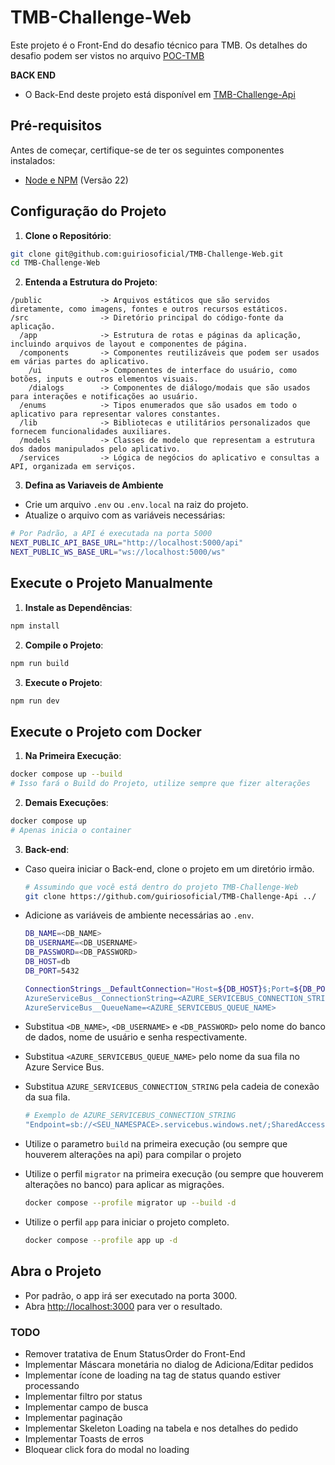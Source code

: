 # TMB-Challenge-Web

Este projeto é o Front-End do desafio técnico para TMB.
Os detalhes do desafio podem ser vistos no arquivo [POC-TMB](https://github.com/guiriosoficial/TMB-Challenge-Web/blob/main/POC-TMB.pdf)

**BACK END**
- O Back-End deste projeto está disponível em [TMB-Challenge-Api](https://github.com/guiriosoficial/TMB-Challenge-Api)

## Pré-requisitos

Antes de começar, certifique-se de ter os seguintes componentes instalados:

- [Node e NPM](https://nodejs.org/en) (Versão 22)

## Configuração do Projeto

1. **Clone o Repositório**:
```bash
git clone git@github.com:guiriosoficial/TMB-Challenge-Web.git
cd TMB-Challenge-Web
```

2. **Entenda a Estrutura do Projeto**:
```
/public             -> Arquivos estáticos que são servidos diretamente, como imagens, fontes e outros recursos estáticos.      
/src                -> Diretório principal do código-fonte da aplicação.
  /app              -> Estrutura de rotas e páginas da aplicação, incluindo arquivos de layout e componentes de página.
  /components       -> Componentes reutilizáveis que podem ser usados em várias partes do aplicativo.
    /ui             -> Componentes de interface do usuário, como botões, inputs e outros elementos visuais.
    /dialogs        -> Componentes de diálogo/modais que são usados para interações e notificações ao usuário.
  /enums            -> Tipos enumerados que são usados em todo o aplicativo para representar valores constantes.
  /lib              -> Bibliotecas e utilitários personalizados que fornecem funcionalidades auxiliares.
  /models           -> Classes de modelo que representam a estrutura dos dados manipulados pelo aplicativo.
  /services         -> Lógica de negócios do aplicativo e consultas a API, organizada em serviços.
```

3. **Defina as Variaveis de Ambiente**
  - Crie um arquivo `.env` ou `.env.local` na raiz do projeto.
  - Atualize o arquivo com as variáveis necessárias:
```bash
# Por Padrão, a API é executada na porta 5000
NEXT_PUBLIC_API_BASE_URL="http://localhost:5000/api"
NEXT_PUBLIC_WS_BASE_URL="ws://localhost:5000/ws"
```

## Execute o Projeto Manualmente

1. **Instale as Dependências**:
```bash
npm install
```

2. **Compile o Projeto**:
```bash
npm run build
```

3. **Execute o Projeto**:
```bash
npm run dev
```

## Execute o Projeto com Docker

1. **Na Primeira Execução**:
```bash
docker compose up --build
# Isso fará o Build do Projeto, utilize sempre que fizer alterações
```

2. **Demais Execuções**:
```bash
docker compose up
# Apenas inicia o container
```

3. **Back-end**:
  - Caso queira iniciar o Back-end, clone o projeto em um diretório irmão.
    ```bash
    # Assumindo que você está dentro do projeto TMB-Challenge-Web
    git clone https://github.com/guiriosoficial/TMB-Challenge-Api ../
    ```

  - Adicione as variáveis de ambiente necessárias ao `.env`.
    ```bash
    DB_NAME=<DB_NAME>
    DB_USERNAME=<DB_USERNAME>
    DB_PASSWORD=<DB_PASSWORD>
    DB_HOST=db
    DB_PORT=5432

    ConnectionStrings__DefaultConnection="Host=${DB_HOST}$;Port=${DB_PORT};Database=${DB_NAME};Username=${DB_USERNAME};Password=${DB_PASSWORD}""
    AzureServiceBus__ConnectionString=<AZURE_SERVICEBUS_CONNECTION_STRING>
    AzureServiceBus__QueueName=<AZURE_SERVICEBUS_QUEUE_NAME>
    ```
  
  - Substitua `<DB_NAME>`, `<DB_USERNAME>` e `<DB_PASSWORD>` pelo nome do banco de dados, nome de usuário e senha respectivamente.
  - Substitua `<AZURE_SERVICEBUS_QUEUE_NAME>` pelo nome da sua fila no Azure Service Bus.
  - Substitua `AZURE_SERVICEBUS_CONNECTION_STRING` pela cadeia de conexão da sua fila.
    ```bash
    # Exemplo de AZURE_SERVICEBUS_CONNECTION_STRING
    "Endpoint=sb://<SEU_NAMESPACE>.servicebus.windows.net/;SharedAccessKeyName=<NOME_DA_CHAVE_DE_ACESSP>;SharedAccessKey=<CHAVE_DE_ACESSO>"
    ```

  - Utilize o parametro `build` na primeira execução (ou sempre que houverem alterações na api) para compilar o projeto
  - Utilize o perfil `migrator` na primeira execução (ou sempre que houverem alterações no banco) para aplicar as migrações.
    ```bash
    docker compose --profile migrator up --build -d
    ```

  - Utilize o perfil `app` para iniciar o projeto completo.
    ```bash
    docker compose --profile app up -d
    ```

## Abra o Projeto
- Por padrão, o app irá ser executado na porta 3000.
- Abra [http://localhost:3000](http://localhost:3000) para ver o resultado.

### TODO
- Remover tratativa de Enum StatusOrder do Front-End
- Implementar Máscara monetária no dialog de Adiciona/Editar pedidos
- Implementar ícone de loading na tag de status quando estiver processando
- Implementar filtro por status
- Implementar campo de busca
- Implementar paginação
- Implementar Skeleton Loading na tabela e nos detalhes do pedido
- Implementar Toasts de erros
- Bloquear click fora do modal no loading
